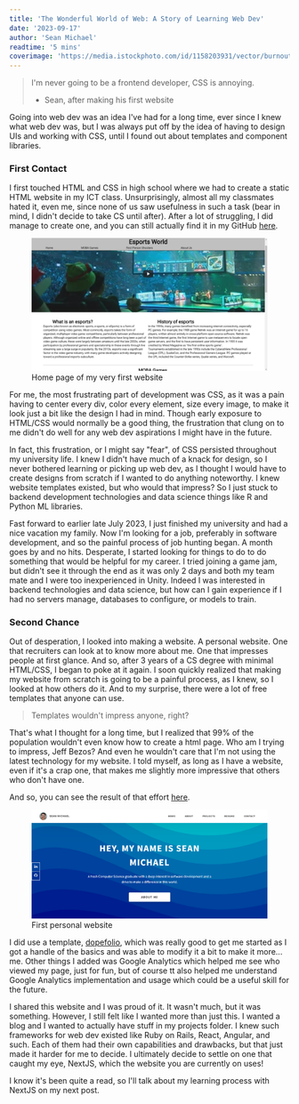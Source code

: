 ```yaml
---
title: 'The Wonderful World of Web: A Story of Learning Web Dev'
date: '2023-09-17'
author: 'Sean Michael'
readtime: '5 mins'
coverimage: 'https://media.istockphoto.com/id/1158203931/vector/burnout-concept-illustration-with-exhausted-man-office-worker-sitting-at-the-table.jpg?s=612x612&w=0&k=20&c=P3KVlWl8Fs3B4uIeL75jDaRF-0zfGgFeqeB7cUR5m-w='
---
```


> I'm never going to be a frontend developer, CSS is annoying.
> - Sean, after making his first website

Going into web dev was an idea I've had for a long time, ever since I knew what web dev was, but I was always put off by
the idea of having to design UIs and working with CSS, until I found out about templates and component libraries.

### First Contact

I first touched HTML and CSS in high school where we had to create a static HTML website in my ICT class. Unsurprisingly, almost all my classmates hated it, even me, since none of us saw usefulness in such a task (bear in mind, I didn't decide to take CS until after). After a lot of struggling, I did manage to create one, and you can still actually find it in my GitHub [here](https://github.com/seanmic1/my-website).

<figure>
    <img src="https://github.com/seanmic1/my-website/blob/master/preview.png?raw=true"
         alt="My first website">
    <figcaption>Home page of my very first website</figcaption>
</figure>

For me, the most frustrating part of development was CSS, as it was a pain having to center every div, color every element, size every image, to make it look just a bit like the design I had in mind. Though early exposure to HTML/CSS would normally be a good thing, the frustration that clung on to me didn't do well for any web dev aspirations I might have in the future.


In fact, this frustration, or I might say "fear", of CSS persisted throughout my university life. I knew I didn't have much of a knack for design, so I never bothered learning or picking up web dev, as I thought I would have to create designs from scratch if I wanted to do anything noteworthy. I knew website templates existed, but who would that impress? So I just stuck to backend development technologies and data science things like R and Python ML libraries. 

Fast forward to earlier late July 2023, I just finished my university and had a nice vacation my family. Now I'm looking for a job, preferably in software development, and so the painful process of job hunting began. A month goes by and no hits. Desperate, I started looking for things to do to do something that would be helpful for my career. I tried joining a game jam, but didn't see it through the end as it was only 2 days and both my team mate and I were too inexperienced in Unity. Indeed I was interested in backend technologies and data science, but how can I gain experience if I had no servers manage, databases to configure, or models to train.

### Second Chance

Out of desperation, I looked into making a website. A personal website. One that recruiters can look at to know more about me. One that impresses people at first glance. And so, after 3 years of a CS degree with minimal HTML/CSS, I began to poke at it again. I soon quickly realized that making my website from scratch is going to be a painful process, as I knew, so I looked at how others do it. And to my surprise, there were a lot of free templates that anyone can use.

> Templates wouldn't impress anyone, right?

That's what I thought for a long time, but I realized that 99% of the population wouldn't even know how to create a html page. Who am I trying to impress, Jeff Bezos? And even he wouldn't care that I'm not using the latest technology for my website. I told myself, as long as I have a website, even if it's a crap one, that makes me slightly more impressive that others who don't have one.

And so, you can see the result of that effort [here](https://github.com/seanmic1/seanmic1.github.io).

<figure>
    <img src="https://raw.githubusercontent.com/seanmic1/seanmic1.github.io/main/assets/png/website%20preview.png"
         alt="First personal website">
    <figcaption>First personal website</figcaption>
</figure>

I did use a template, [dopefolio](https://github.com/rammcodes/Dopefolio), which was really good to get me started as I got a handle of the basics and was able to modify it a bit to make it more... me. Other things I added was Google Analytics which helped me see who viewed my page, just for fun, but of course tt also helped me understand Google Analytics implementation and usage which could be a useful skill for the future.

I shared this website and I was proud of it. It wasn't much, but it was something. However, I still felt like I wanted more than just this. I wanted a blog and I wanted to actually have stuff in my projects folder. I knew such frameworks for web dev existed like Ruby on Rails, React, Angular, and such. Each of them had their own capabilities and drawbacks, but that just made it harder for me to decide. I ultimately decide to settle on one that caught my eye, NextJS, which the website you are currently on uses!

I know it's been quite a read, so I'll talk about my learning process with NextJS on my next post.

